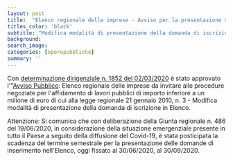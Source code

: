 ```yaml
---
layout: post
title:  "Elenco regionale delle imprese - Avviso per la presentazione delle domande"
titles_color: 'black'
subtitle: "Modifica modalità di presentazione della domanda di iscrizione in Elenco"
background:
search_image:
categories: [operepubbliche]
summary: ''
---
```


Con [determinazione dirigenziale n. 1852 del 02/03/2020](http://www.regione.umbria.it/documents/18/4420799/D.D.+1852_2020.pdf/e2b700dd-ba21-4193-b2fb-44cba4bcf5ac) è stato approvato l'"[Avviso Pubblico](http://www.regione.umbria.it/opere-pubbliche/consultalavviso): Elenco regionale delle imprese da invitare alle procedure negoziate per l'affidamento di lavori pubblici di importo inferiore a un milione di euro di cui alla legge regionale 21 gennaio 2010, n. 3 - Modifica modalità di presentazione della domanda di iscrizione in Elenco.     

Attenzione: Si comunica che con deliberazione della Giunta regionale n. 486 del 19/06/2020, in considerazione della situazione emergenziale presente in tutto il Paese a seguito della diffusione del Covid-19, è stata posticipata la scadenza del termine semestrale per la presentazione delle domande di inserimento nell'Elenco, oggi fissato al 30/06/2020, al 30/09/2020.
